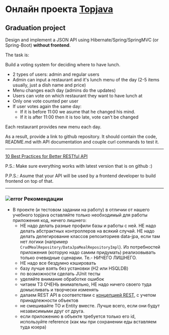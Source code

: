 # Онлайн проекта <a href="https://github.com/JavaWebinar/topjava09">Topjava</a>

## Graduation project

Design and implement a JSON API using Hibernate/Spring/SpringMVC (or Spring-Boot) **without frontend**.

The task is:

Build a voting system for deciding where to have lunch.

 * 2 types of users: admin and regular users
 * Admin can input a restaurant and it's lunch menu of the day (2-5 items usually, just a dish name and price)
 * Menu changes each day (admins do the updates)
 * Users can vote on which restaurant they want to have lunch at
 * Only one vote counted per user
 * If user votes again the same day:
    - If it is before 11:00 we asume that he changed his mind.
    - If it is after 11:00 then it is too late, vote can't be changed

Each restaurant provides new menu each day.

As a result, provide a link to github repository. It should contain the code, README.md with API documentation and couple curl commands to test it.

-----------------------------
<a href="http://blog.mwaysolutions.com/2014/06/05/10-best-practices-for-better-restful-api/">10 Best Practices for Better RESTful API</a>

P.S.: Make sure everything works with latest version that is on github :)

P.P.S.: Asume that your API will be used by a frontend developer to build frontend on top of that.

-----------------------------
### ![error](https://cloud.githubusercontent.com/assets/13649199/13672935/ef09ec1e-e6e7-11e5-9f79-d1641c05cbe6.png) Рекомендации
- В проекте (и тестовом задании на работу) в отличии от нашего учебного topjava оставляйте только необходимый для работы приложения код, ничего лишнего:
  - НЕ надо делать разные профили базы и работы с ней. НЕ надо делать абстрактных контроллеров на всякий случай. НЕ надо делать делегирование классов репозиториев data-jpa, если там нет логики (например `CrudMealRepository/DataJpaMealRepositoryImpl`). Из потребностей приложения (которую надо самим придумать) реализовывать только очевидные сценарии. Те.- НИЧЕГО ЛИШНЕГО. 
  - НЕ надо все бездумно кэшировать
  - базу лучше взять без установки (H2 или HSQLDB)
  - по возможности сделать JUnit тесты
  - уделяйте внимание обработке ошибок
  - читаем ТЗ ОЧЕНЬ внимательно, НЕ надо ничего своего туда домысливать и творчески изменять
  - далаем REST API в соответствии с <a href="http://blog.mwaysolutions.com/2014/06/05/10-best-practices-for-better-restful-api/">концепцией REST</a>, с учетом принадлежности объектов
  - не смешивайте TO и Entity вместе. Лучше всего, если они будут независимыми друг от друга.
  - если приложению в объекте требуется только его id, используйте reference (как мы при сохранении еды вставляем туда юзера)